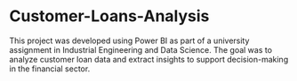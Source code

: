 # Customer-Loans-Analysis
This project was developed using Power BI as part of a university assignment in Industrial Engineering and Data Science.   The goal was to analyze customer loan data and extract insights to support decision-making in the financial sector.
